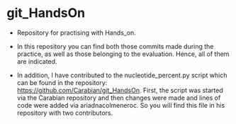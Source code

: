 # git_HandsOn
- Repository for practising with Hands_on.

- In this repository you can find both those commits made during the practice, as well as those belonging to the evaluation. Hence, all of them are indicated.

- In addition, I have contributed to the nucleotide_percent.py script which can be found in the repository: https://github.com/Carabian/git_HandsOn. First, the script was started via the Carabian repository and then changes were made and lines of code were added via ariadnacolmeneroc. So you will find this file in his repository with two contributors.
